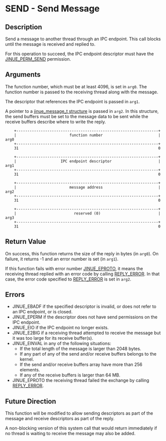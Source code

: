 # SEND - Send Message

## Description

Send a message to another thread through an IPC endpoint. This call blocks
until the message is received and replied to.

For this operation to succeed, the IPC endpoint descriptor must have the
[JINUE_PERM_SEND](../../include/jinue/shared/asm/permissions.h) permission.

## Arguments

The function number, which must be at least 4096, is set in `arg0`. The function
number is passed to the receiving thread along with the message.

The descriptor that references the IPC endpoint is passed in `arg1`. 

A pointer to a [jinue_message_t structure](../../include/jinue/shared/ipc.h)
is passed in `arg2`. In this structure, the send buffers must be set to the
message data to be sent while the receive buffers describe where to write the
reply.

```
    +----------------------------------------------------------------+
    |                        function number                         |  arg0
    +----------------------------------------------------------------+
    31                                                               0
    
    +----------------------------------------------------------------+
    |                    IPC endpoint descriptor                     |  arg1
    +----------------------------------------------------------------+
    31                                                               0

    +----------------------------------------------------------------+
    |                        message address                         |  arg2
    +----------------------------------------------------------------+
    31                                                               0

    +----------------------------------------------------------------+
    |                          reserved (0)                          |  arg3
    +----------------------------------------------------------------+
    31                                                               0
```

## Return Value

On success, this function returns the size of the reply in bytes (in `arg0`).
On failure, it returns -1 and an error number is set (in `arg1`).

If this function fails with error number
[JINUE_EPROTO](../../include/jinue/shared/asm/errno.h), it means the receiving
thread replied with an error code by calling [REPLY_ERROR](reply-error.md).
In that case, the error code specified to [REPLY_ERROR](reply-error.md) is set
in `arg2`.
    
## Errors

* JINUE_EBADF if the specified descriptor is invalid, or does not refer to an
IPC endpoint, or is closed.
* JINUE_EPERM if the descriptor does not have send permissions on the IPC
endpoint.
* JINUE_EIO if the IPC endpoint no longer exists.
* JINUE_E2BIG if a receiving thread attempted to receive the message but it was
too large for its receive buffer(s).
* JINUE_EINVAL in any of the following situations:
    * If the total length of the message is larger than 2048 bytes.
    * If any part of any of the send and/or receive buffers belongs to the kernel.
    * If the send and/or receive buffers array have more than 256 elements.
    * If any of the receive buffers is larger than 64 MB.
* JINUE_EPROTO the receiving thread failed the exchange by calling
[REPLY_ERROR](reply-error.md).

## Future Direction

This function will be modified to allow sending descriptors as part of the
message and receive descriptors as part of the reply.

A non-blocking version of this system call that would return immediately if no
thread is waiting to receive the message may also be added.
